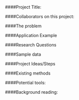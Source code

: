 ####Project Title: 

####Collaborators on this project:

####The problem

####Application Example

####Research Questions

####Sample data   

####Project Ideas/Steps

####Existing methods

####Potential tools:

####Background reading:
